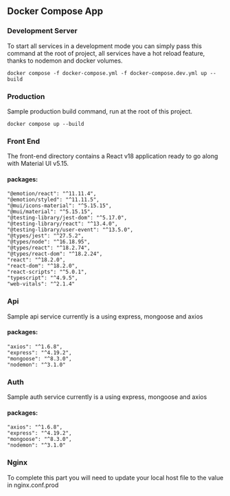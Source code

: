 ## Docker Compose App

### Development Server

To start all services in a development mode you can simply pass this command at the root of project, all services have a hot reload feature, thanks to nodemon and docker volumes. 
    
    docker compose -f docker-compose.yml -f docker-compose.dev.yml up --build
 
### Production
Sample production build command, run at the root of this project.

    docker compose up --build
### Front End
The front-end directory contains a React v18 application ready to go along with Material UI v5.15.
#### packages:
    "@emotion/react": "^11.11.4",
    "@emotion/styled": "^11.11.5",
    "@mui/icons-material": "^5.15.15",
    "@mui/material": "^5.15.15",
    "@testing-library/jest-dom": "^5.17.0",
    "@testing-library/react": "^13.4.0",
    "@testing-library/user-event": "^13.5.0",
    "@types/jest": "^27.5.2",
    "@types/node": "^16.18.95",
    "@types/react": "^18.2.74",
    "@types/react-dom": "^18.2.24",
    "react": "^18.2.0",
    "react-dom": "^18.2.0",
    "react-scripts": "^5.0.1",
    "typescript": "^4.9.5",
    "web-vitals": "^2.1.4"
### Api
Sample api service currently is a using express, mongoose and axios 
#### packages:
    "axios": "^1.6.8",
    "express": "^4.19.2",
    "mongoose": "^8.3.0",
    "nodemon": "^3.1.0"
### Auth
Sample auth service currently is a using express, mongoose and axios
#### packages:
    "axios": "^1.6.8",
    "express": "^4.19.2",
    "mongoose": "^8.3.0",
    "nodemon": "^3.1.0"

### Nginx
To complete this part you will need to update your local host file to the value in nginx.conf.prod